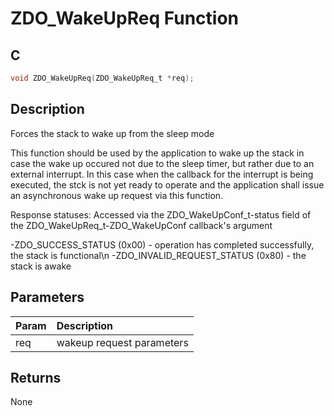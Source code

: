 # ZDO_WakeUpReq Function

## C

```c
void ZDO_WakeUpReq(ZDO_WakeUpReq_t *req);
```

## Description

 Forces the stack to wake up from the sleep mode

This function should be used by the application to wake up the stack in case
the wake up occured not due to the sleep timer, but rather due to an external interrupt.
In this case when the callback for the interrupt is being executed, the stck is not yet ready
to operate and the application shall issue an asynchronous wake up request via this function.

Response statuses:
Accessed via the ZDO_WakeUpConf_t-status field of the ZDO_WakeUpReq_t-ZDO_WakeUpConf
callback's argument 


-ZDO_SUCCESS_STATUS (0x00) - operation has completed successfully, the stack is functional\n
-ZDO_INVALID_REQUEST_STATUS (0x80) - the stack is awake


## Parameters

| Param | Description |
|:----- |:----------- |
| req | wakeup request parameters  

## Returns

 None  


